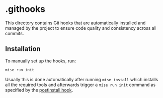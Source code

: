 # .githooks

This directory contains Git hooks that are automatically installed and managed by the project to ensure code quality and consistency across all commits.

## Installation

To manually set up the hooks, run:

```bash
mise run init
```

Usually this is done automatically after running `mise install` which installs all the required tools and afterwards trigger a `mise run init` command as specified by the [postinstall hook](../.mise/config.toml).
